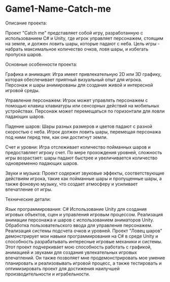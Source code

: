 # Game1-Name-Catch-me
Описание проекта:

Проект "Catch me" представляет собой игру, разработанную с использованием C# и Unity, где игрок управляет персонажем, стоящим на земле, и должен ловить шары, которые падают с неба. Цель игры - набрать максимальное количество очков, ловя шары, и избегать пропуска шаров.

Основные особенности проекта:

Графика и анимация: Игра имеет привлекательную 2D или 3D графику, которая обеспечивает приятный визуальный опыт для игрока. Персонаж и шары анимированы для создания живой и интересной игровой среды.

Управление персонажем: Игрок может управлять персонажем с помощью клавиш клавиатуры или сенсорных действий на мобильных устройствах. Персонаж может перемещаться по горизонтали для ловли падающих шаров.

Падение шаров: Шары разных размеров и цветов падают с разной скоростью с неба. Игрок должен ловить шары, перемещая персонажа под ними перед тем, как они достигнут земли.

Счет и уровни: Игра отслеживает количество пойманных шаров и предоставляет игроку счет. По мере прохождения уровней, сложность игры возрастает: шары падают быстрее и увеличивается количество одновременно падающих шаров.

Звуки и музыка: Проект содержит звуковые эффекты, соответствующие действиям игрока, такие как пойманные шары и пропущенные шары, а также фоновую музыку, что создает атмосферу и усиливает впечатление от игры.

Технические детали:

Язык программирования: C#
Использование Unity для создания игровых объектов, сцен и управления игровым процессом.
Реализация анимации персонажа и шаров с использованием аниматоров Unity.
Обработка пользовательского ввода для управления персонажем.
Реализация системы подсчета очков и уровней.
Проект "Ловец шаров" демонстрирует мои навыки программирования на C# в среде Unity и способность разрабатывать интересные игровые механики и системы. Этот проект подчеркивает мою способность работать с графикой, анимацией и звуками для создания увлекательных игровых впечатлений. Он также позволяет мне продемонстрировать мое умение планировать и реализовывать игровой процесс, а также тестировать и оптимизировать проект для достижения наилучшей производительности и играбельности.
